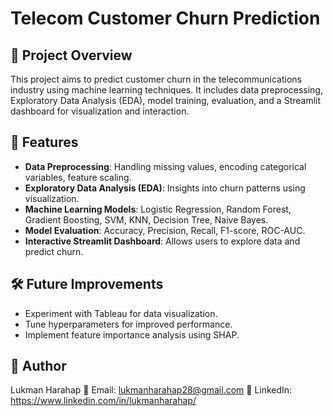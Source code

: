 # Telecom Customer Churn Prediction
## 📌 Project Overview
This project aims to predict customer churn in the telecommunications industry using machine learning techniques. It includes data preprocessing, Exploratory Data Analysis (EDA), model training, evaluation, and a Streamlit dashboard for visualization and interaction.

## 🚀 Features
- **Data Preprocessing**: Handling missing values, encoding categorical variables, feature scaling.
- **Exploratory Data Analysis (EDA)**: Insights into churn patterns using visualization.
- **Machine Learning Models**: Logistic Regression, Random Forest, Gradient Boosting, SVM, KNN, Decision Tree, Naive Bayes.
- **Model Evaluation**: Accuracy, Precision, Recall, F1-score, ROC-AUC.
- **Interactive Streamlit Dashboard**: Allows users to explore data and predict churn.

## 🛠️ Future Improvements
- Experiment with Tableau for data visualization.
- Tune hyperparameters for improved performance.
- Implement feature importance analysis using SHAP.

## 👤 Author
Lukman Harahap
📧 Email: lukmanharahap28@gmail.com
🔗 LinkedIn: https://www.linkedin.com/in/lukmanharahap/
